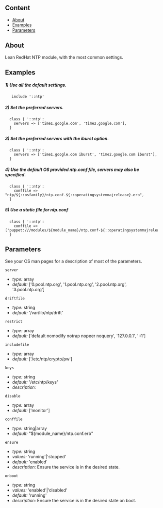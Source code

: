 
## Content

- [About](#about)
- [Examples](#example)
- [Parameters](#parameters)

## About
Lean RedHat NTP module, with the most common settings.

## Examples

##### 1) Use all the default settings.
```puppet
   include '::ntp'
```

##### 2) Set the preferred servers.
```puppet
  class { '::ntp':
    servers => ['time1.google.com', 'time2.google.com'],
  }
```

##### 3) Set the preferred servers with the iburst option.
```puppet
  class { '::ntp':
    servers => ['time1.google.com iburst', 'time2.google.com iburst'],
  }
```

##### 4) Use the default OS provided ntp.conf file, servers may also be specified.
```puppet
  class { '::ntp':
    conffile => "ntp/${::osfamily}/ntp.conf-${::operatingsystemmajrelease}.erb",
  }
```

##### 5) Use a static file for ntp.conf
```puppet
  class { '::ntp':
    conffile => ["puppet:///modules/${module_name}/ntp.conf-${::operatingsystemmajrelease}"], 
  }
```

## Parameters
See your OS man pages for a description of most of the parameters.

`server`
- *type:* array 
- *default:* ['0.pool.ntp.org', '1.pool.ntp.org', '2.pool.ntp.org', '3.pool.ntp.org']

`driftfile`
- *type:* string
- *default:* '/var/lib/ntp/drift'

`restrict`
- *type:* array
- *default:* ['default nomodify notrap nopeer noquery', '127.0.0.1', '::1']

`includefile`
- *type:* array
- *default:* ['/etc/ntp/crypto/pw']

`keys`
- *type:* string
- *default:* '/etc/ntp/keys'
- *description:*  

`disable`
- *type:* array
- *default:* ['monitor']

`conffile`
- *type:* string|array
- *default:* "${module_name}/ntp.conf.erb"

`ensure`
- *type:* string
- *values:* 'running'|'stopped'
- *default:* 'enabled'
- *description:* Ensure the service is in the desired state.

`onboot`
- *type:* string
- *values:* 'enabled'|'disabled'
- *default:* 'running'
- *description:* Ensure the service is in the desired state on boot.

